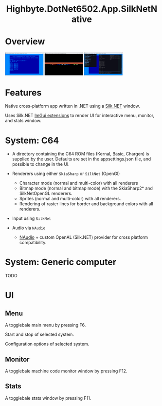 <h1 align="center">Highbyte.DotNet6502.App.SilkNetNative</h1>

# Overview
<img align="top" src="Screenshots/SilkNetNative_C64_Basic.png" width="25%" height="25%" title="SilkNet native app, C64 Basic" /> <img align="top" src="Screenshots/SilkNetNative_C64_raster_scroll.png" width="25%" height="25%" title="SilkNet native app,, C64 raster and scroll" /> <img align="top" src="Screenshots/SilkNetNative_Monitor.png" width="25%" height="25%" title="SilkNet native app, C64 monitor" />

# Features
Native cross-platform app written in .NET using a [Silk.NET](https://github.com/dotnet/Silk.NET) window.

Uses Silk.NET [ImGui extensions](https://www.nuget.org/packages/Silk.NET.OpenGL.Extensions.ImGui/) to render UI for interactive menu, monitor, and stats window.

# System: C64 
- A directory containing the C64 ROM files (Kernal, Basic, Chargen) is supplied by the user. Defaults are set in the appsettings.json file, and possible to change in the UI.

- Renderers using either `SkiaSharp` or `SilkNet` (OpenGl)
  - Character mode (normal and multi-color) with all renderers
  - Bitmap mode (normal and bitmap mode) with the SkiaSharp2* and SilkNetOpenGL renderers.
  - Sprites (normal and multi-color) with all renderers.
  - Rendering of raster lines for border and background colors with all renderers.

- Input using `SilkNet`

- Audio via `NAudio`
  - [NAudio](https://github.com/naudio/NAudio) + custom OpenAL (Silk.NET) provider for cross platform compatibility.

# System: Generic computer 
TODO

# UI

## Menu
A togglebale main menu by pressing F6.

Start and stop of selected system.

Configuration options of selected system.

   ## Monitor
A togglebale machine code monitor window by pressing F12.

## Stats
A togglebale stats window by pressing F11.
